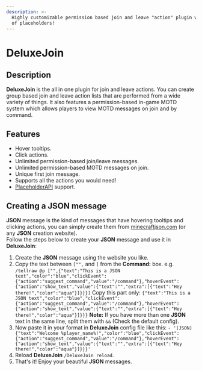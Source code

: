 ```yaml
---
description: >-
  Highly customizable permission based join and leave "action" plugin with tons
  of placeholders!
---
```


# DeluxeJoin

## Description

**DeluxeJoin** is the all in one plugin for join and leave actions. You can create group based join and leave action lists that are performed from a wide variety of things. It also features a permission-based in-game MOTD system which allows players to view MOTD messages on join and by command.

## Features

* Hover tooltips.
* Click actions.
* Unlimited permission-based join/leave messages.
* Unlimited permission-based MOTD messages on join.
* Unique first join message.
* Supports all the actions you would need!
* [PlaceholderAPI](https://www.spigotmc.org/resources/placeholderapi.6245/) support.

## Creating a JSON message

**JSON** message is the kind of messages that have hovering tooltips and clicking actions, you can simply create them from [minecraftjson.com](http://minecraftjson.com/) \(or any **JSON** creation website\).  
Follow the steps below to create your **JSON** message and use it in **DeluxeJoin**:

1. Create the **JSON** message using the website you like.
2. Copy the text between `["",` and `]` from the **Command:** box. e.g.  `/tellraw @p ["",{"text":"This is a JSON text","color":"blue","clickEvent":{"action":"suggest_command","value":"/command"},"hoverEvent":{"action":"show_text","value":{"text":"","extra":[{"text":"Hey there!","color":"aqua"}]}}}]`  Copy this part only: `{"text":"This is a JSON text","color":"blue","clickEvent":{"action":"suggest_command","value":"/command"},"hoverEvent":{"action":"show_text","value":{"text":"","extra":[{"text":"Hey there!","color":"aqua"}]}}}`  **Note:** If you have more than one **JSON** text in the same line, split them with `&&` \(Check the default config\).
3. Now paste it in your format in **DeluxeJoin** config file like this: `- '[JSON] {"text":"Welcome %player_name%!","color":"blue","clickEvent":{"action":"suggest_command","value":"/command"},"hoverEvent":{"action":"show_text","value":{"text":"","extra":[{"text":"Hey there!","color":"aqua"}]}}}'` 
4. Reload **DeluxeJoin** `/DeluxeJoin reload`.
5. That's it! Enjoy your beautiful **JSON** messages.

